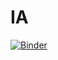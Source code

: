 # IA
[![Binder](https://mybinder.org/badge_logo.svg)](https://mybinder.org/v2/gh/StoneHg/IA/master)
